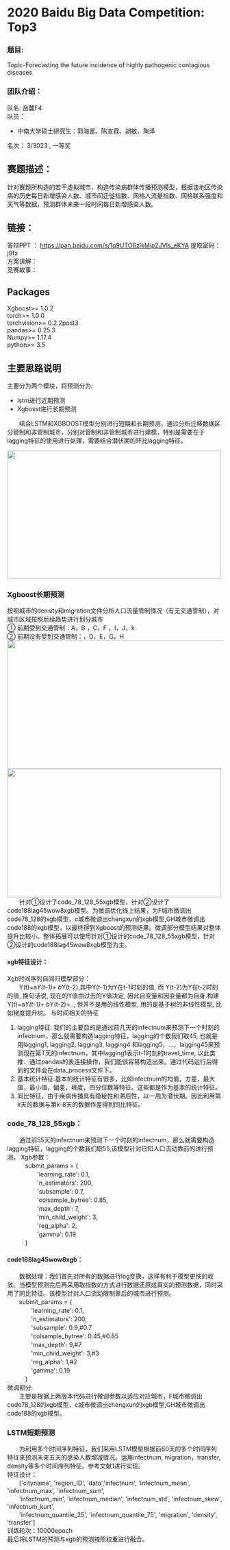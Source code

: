 # 2020 Baidu Big Data Competition: Top3
### 题目:
Topic-Forecasting the future incidence of highly pathogenic contagious diseases
### 团队介绍：
队名: 岳麓F4  
队员： 
* 中南大学硕士研究生：郭海富、陈宣霖、胡敏、陶泽

名次： 3/3023 , 一等奖

## 赛题描述：
针对赛题所构造的若干虚拟城市，构造传染病群体传播预测模型，根据该地区传染病的历史每日新增感染人数、城市间迁徙指数、网格人流量指数、网格联系强度和天气等数据，预测群体未来一段时间每日新增感染人数。

## 链接：
答辩PPT ： https://pan.baidu.com/s/1q9UTO6zIkMip2JVIs_eKYA  提取密码：j9fx    
方案讲解：   
竞赛故事：   

## Packages

Xgboost>=          1.0.2  
torch>=            1.0.0    
torchvision>=      0.2.2post3   
pandas>=           0.25.3   
Numpy>=            1.17.4   
python>=           3.5    

## 主要思路说明
主要分为两个模块，将预测分为:   
* lstm进行近期预测 
* Xgbosst进行长期预测

　　结合LSTM和XGBOOST模型分别进行短期和长期预测，通过分析迁移数据区分管制和非管制城市，分别对管制和非管制城市进行建模，特别是需要在于lagging特征的使用进行处理，需要结合潜伏期的环比lagging特征。  
  
<img src="https://github.com/zhuwanling/2020-Baidu-Big-Data-Competition/blob/main/Image/%E5%9B%BE%E7%89%871.png" width="500" height="300"  align=center />    

###  Xgboost长期预测   
 按照城市的density和migration文件分析人口流量管制情况（有无交通管制），对城市区域按照后续趋势进行划分城市  
 ①	 前期受到交通管制：A，B ，C，F ，I，J，k  
 ②	 前期没有受到交通管制：，D，E，G，H  
 <img src="https://github.com/zhuwanling/2020-Baidu-Big-Data-Competition/blob/main/Image/%E5%9B%BE%E7%89%872.png" width="600" height="300"  align=center />   
 <img src="https://github.com/zhuwanling/2020-Baidu-Big-Data-Competition/blob/main/Image/%E5%9B%BE%E7%89%873.png" width="500" height="300"  align=center />   
　　针对①设计了code_78_128_55xgb模型，针对②设计了code188lag45wow8xgb模型。为微调优化线上结果，为F城市微调出code78_128的xgb模型，c城市微调出chengxun的xgb模型,GH城市微调出code188的xgb模型，以最终得到Xgboost的预测结果。微调部分模型结果对整体提升比较小。整体拓展可以使用针对①设计的code_78_128_55xgb模型，针对②设计的code188lag45wow8xgb模型为主。  
  
#### xgb特征设计：
Xgb时间序列自回归模型部分：  
　　Y(t)=a*Y(t-1)+ b*Y(t-2),其中Y(t-1)为Y在t-1时刻的值, 而 Y(t-2)为Y在t-2时刻的值, 换句话说, 现在的Y值由过去的Y值决定, 因此自变量和因变量都为自身.构建Y(t)=a*Y(t-1)+ b*Y(t-2)+.., 但并不是用的线性模型, 用的是基于树的非线性模型, 比如梯度提升树。
与时间相关的特征
1.	lagging特征: 我们的主要目的是通过前几天的infectnum来预测下一个时刻的infectnum，那么就需要构造lagging特征，lagging的个数我们取45,  也就是用lagging1, lagging2, lagging3, lagging4 和lagging5，...，lagging45来预测现在第T天的infectnum，其中lagging1表示t-1时刻的travel_time, 以此类推．通过pandas的表连接操作，我们能很容易构造出来。通过代码运行后得到的文件会在data_process文件下。
2.	基本统计特征:基本的统计特征有很多，比如infectnum的均值，方差，最大值，最小值，偏差，峰度，四分位数等特征。这些都是作为基本的统计特征。
3.	同比特征，由于疾病传播具有隐秘性和滞后性，以一周为潜伏期。因此利用第k天的数据与第k-8天的数据作差得到同比特征。

### code_78_128_55xgb：
　　通过前55天的infectnum来预测下一个时刻的infectnum，那么就需要构造lagging特征，lagging的个数我们取55,该模型针对已知人口流动靠前的进行预测。
Xgb参数：  
　　　submit_params = {  
　　　　　'learning_rate': 0.1,  
　　　　　'n_estimators': 200,  
　　　　　'subsample': 0.7,  
　　　　　'colsample_bytree': 0.85,  
　　　　　'max_depth': 7,  
　　　　　'min_child_weight': 3,  
　　　　　'reg_alpha': 2,  
　　　　　'gamma': 0.19  
　　　}  
#### code188lag45wow8xgb：
　　数据处理：我们首先对所有的数据进行log变换，这样有利于模型更快的收敛。当模型预测完后再采用取指数的方式进行数据还原成真实的预测数据，同时采用了同比特征。该模型针对人口流动限制靠后的城市进行预测。  
　　submit_params = {  
　　　　'learning_rate': 0.1,  
　　　　'n_estimators': 200,  
　　　　'subsample': 0.9,#0.7  
　　　　'colsample_bytree': 0.45,#0.85  
　　　　'max_depth': 9,#7  
　　　　'min_child_weight': 3,#3  
　　　　'reg_alpha': 1,#2  
　　　　'gamma': 0.19  
　　　}  
微调部分:  
　　主要是根据上两版本代码进行微调参数以适应对应城市，F城市微调出code78_128的xgb模型，c城市微调出chengxun的xgb模型,GH城市微调出code188的xgb模型。
### LSTM短期预测
　　为利用多个时间序列特征，我们采用LSTM模型根据前60天的多个时间序列特征来预测未来五天的感染人数增减情况。运用infectnum, migration，transfer, density等多个时间序列特征。参考文献1进行实现。  
特征设计：  
　　['cityname', 'region_ID', 'data','infectnum', 'infectnum_mean', 'infectnum_max', 'infectnum_sum',   
　　'infectnum_min', 'infectnum_median', 'infectnum_std', 'infectnum_skew', 'infectnum_kurt',   
　　'infectnum_quantile_25', 'infectnum_quantile_75', 'migration', 'density', 'transfer']  
训练轮次：10000epoch  
最后将LSTM的预测与xgb的预测按照权重进行融合。　　


